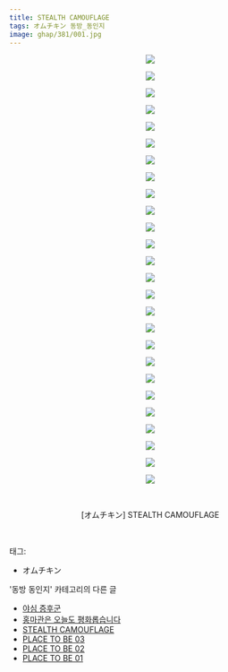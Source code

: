 ```yaml
---
title: STEALTH CAMOUFLAGE
tags: オムチキン 동방_동인지
image: ghap/381/001.jpg
---
```

<div class="article">
<p style="text-align: center; clear: none; float: none;"><img src="{{ site.nasurl }}/ghap/381/001.jpg"/></p>
<p style="text-align: center; clear: none; float: none;"><img src="{{ site.nasurl }}/ghap/381/002.jpg"/></p>
<p style="text-align: center; clear: none; float: none;"><img src="{{ site.nasurl }}/ghap/381/003.jpg"/></p>
<p style="text-align: center; clear: none; float: none;"><img src="{{ site.nasurl }}/ghap/381/004.jpg"/></p>
<p style="text-align: center; clear: none; float: none;"><img src="{{ site.nasurl }}/ghap/381/005.jpg"/></p>
<p style="text-align: center; clear: none; float: none;"><img src="{{ site.nasurl }}/ghap/381/006.jpg"/></p>
<p style="text-align: center; clear: none; float: none;"><img src="{{ site.nasurl }}/ghap/381/007.jpg"/></p>
<p style="text-align: center; clear: none; float: none;"><img src="{{ site.nasurl }}/ghap/381/008.jpg"/></p>
<p style="text-align: center; clear: none; float: none;"><img src="{{ site.nasurl }}/ghap/381/009.jpg"/></p>
<p style="text-align: center; clear: none; float: none;"><img src="{{ site.nasurl }}/ghap/381/010.jpg"/></p>
<p style="text-align: center; clear: none; float: none;"><img src="{{ site.nasurl }}/ghap/381/011.jpg"/></p>
<p style="text-align: center; clear: none; float: none;"><img src="{{ site.nasurl }}/ghap/381/012.jpg"/></p>
<p style="text-align: center; clear: none; float: none;"><img src="{{ site.nasurl }}/ghap/381/013.jpg"/></p>
<p style="text-align: center; clear: none; float: none;"><img src="{{ site.nasurl }}/ghap/381/014.jpg"/></p>
<p style="text-align: center; clear: none; float: none;"><img src="{{ site.nasurl }}/ghap/381/015.jpg"/></p>
<p style="text-align: center; clear: none; float: none;"><img src="{{ site.nasurl }}/ghap/381/016.jpg"/></p>
<p style="text-align: center; clear: none; float: none;"><img src="{{ site.nasurl }}/ghap/381/017.jpg"/></p>
<p style="text-align: center; clear: none; float: none;"><img src="{{ site.nasurl }}/ghap/381/018.jpg"/></p>
<p style="text-align: center; clear: none; float: none;"><img src="{{ site.nasurl }}/ghap/381/019.jpg"/></p>
<p style="text-align: center; clear: none; float: none;"><img src="{{ site.nasurl }}/ghap/381/020.jpg"/></p>
<p style="text-align: center; clear: none; float: none;"><img src="{{ site.nasurl }}/ghap/381/021.jpg"/></p>
<p style="text-align: center; clear: none; float: none;"><img src="{{ site.nasurl }}/ghap/381/022.jpg"/></p>
<p style="text-align: center; clear: none; float: none;"><img src="{{ site.nasurl }}/ghap/381/023.jpg"/></p>
<p style="text-align: center; clear: none; float: none;"><img src="{{ site.nasurl }}/ghap/381/024.jpg"/></p>
<p style="text-align: center; clear: none; float: none;"><img src="{{ site.nasurl }}/ghap/381/025.jpg"/></p>
<p style="text-align: center; clear: none; float: none;"><img src="{{ site.nasurl }}/ghap/381/026.jpg"/></p>
<p style="text-align: center; clear: none; float: none;"><br/></p>
<p style="text-align: center; clear: none; float: none;">[オムチキン] STEALTH CAMOUFLAGE</p>
<p><br/></p>
</div><div class="tagTrail">
<p>태그: </p>
<ul>
<li>オムチキン</li>
</ul>
</div><div class="another">
<p>'동방 동인지' 카테고리의 다른 글</p>
<ul>
<li><a href="/2016-06-20-ghap_384">야심 증후군</a></li>
<li><a href="/2016-06-20-ghap_383">홍마관은 오늘도 평화롭습니다</a></li>
<li><a href="/2016-06-20-ghap_381">STEALTH CAMOUFLAGE</a></li>
<li><a href="/2016-06-20-ghap_380">PLACE TO BE 03</a></li>
<li><a href="/2016-06-20-ghap_379">PLACE TO BE 02</a></li>
<li><a href="/2016-06-20-ghap_378">PLACE TO BE 01</a></li>
</ul>
</div><div class="cb_module cb_fluid">
<div class="cb_wrt cb_profile">
</div><!-- commentList close -->
</div>
